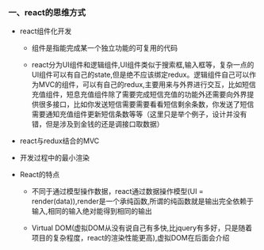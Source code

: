 ### 一、react的思维方式

+ react组件化开发

    + 组件是指能完成某一个独立功能的可复用的代码 
    
    + react分为UI组件和逻辑组件,UI组件类似于搜索框,输入框等，复杂一点的UI组件可以有自己的state,但是绝不应该绑定redux。逻辑组件自己可以作为MVC的组件，可以有自己的redux,主要用来与外界进行交互，比如短信充值组件，短息充值组件除了需要完成短信充值的功能外还需要向外界提供很多接口，比如你发送短信需要需要看看短信剩余条数，你发送了短信需要通知充值组件更新短信条数等等（这里只是举个例子，设计并没有错，但是涉及到金钱的还是调接口取数据）

+ react与redux结合的MVC

    

+ 开发过程中的最小渲染

+ React的特点

    + 不同于通过模型操作数据，react通过数据操作模型(UI = render(data)),render是一个承纯函数,所谓的纯函数就是输出完全依赖于输入,相同的输入绝对能得到相同的输出
    
    + Virtual DOM(虚拟DOM从没有说自己有多快,比jquery有多好，只是随着项目的复杂程度，react的渲染性能更高),虚拟DOM在后面会介绍

